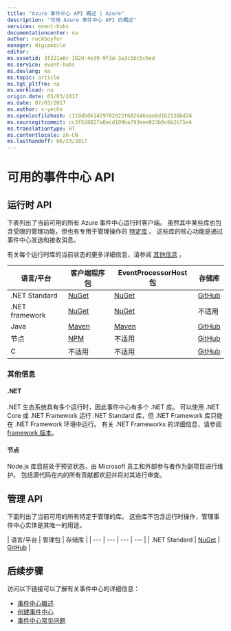 ```yaml
---
title: "Azure 事件中心 API 概述 | Azure"
description: "可用 Azure 事件中心 API 的概述"
services: event-hubs
documentationcenter: na
author: rockboyfor
manager: digimobile
editor: 
ms.assetid: 3f221a0c-182d-4e39-9f3d-3a3c16c5c6ed
ms.service: event-hubs
ms.devlang: na
ms.topic: article
ms.tgt_pltfrm: na
ms.workload: na
origin.date: 05/03/2017
ms.date: 07/03/2017
ms.author: v-yeche
ms.openlocfilehash: c118db861429702d22f602646eae6d162138bd24
ms.sourcegitcommit: cc3f528827a8acd109ba793eee023b8c6b2b75e4
ms.translationtype: HT
ms.contentlocale: zh-CN
ms.lasthandoff: 06/23/2017
---
```

# 可用的事件中心 API
<a id="available-event-hubs-apis" class="xliff"></a>

## 运行时 API
<a id="runtime-apis" class="xliff"></a>

下表列出了当前可用的所有 Azure 事件中心运行时客户端。 虽然其中某些库也包含受限的管理功能，但也有专用于管理操作的 [特定库](#management-apis) 。 这些库的核心功能是通过事件中心发送和接收消息。

有关每个运行时库的当前状态的更多详细信息，请参阅 [其他信息](#additional-information) 。

| 语言/平台 | 客户端程序包 | EventProcessorHost 包 | 存储库 |
| --- | --- | --- | --- |
| .NET Standard | [NuGet](https://www.nuget.org/packages/Microsoft.Azure.EventHubs/) | [NuGet](https://www.nuget.org/packages/Microsoft.Azure.EventHubs.Processor/) | [GitHub](https://github.com/azure/azure-event-hubs-dotnet) |
| .NET framework | [NuGet](https://www.nuget.org/packages/WindowsAzure.ServiceBus/) | [NuGet](https://www.nuget.org/packages/Microsoft.Azure.ServiceBus.EventProcessorHost/) | 不适用 |
| Java | [Maven](https://search.maven.org/#search%7Cga%7C1%7Ca%3A%22azure-eventhubs%22) | [Maven](https://search.maven.org/#search%7Cga%7C1%7Ca%3A%22azure-eventhubs-eph%22) | [GitHub](https://github.com/Azure/azure-event-hubs-java) |
| 节点 | [NPM](https://www.npmjs.com/package/azure-event-hubs) | 不适用 | [GitHub](https://github.com/Azure/azure-event-hubs-node) |
| C | 不适用 | 不适用 | [GitHub](https://github.com/Azure/azure-event-hubs-c) |

### <a id="additional-information"></a> 其他信息

#### .NET
<a id="net" class="xliff"></a>
.NET 生态系统具有多个运行时，因此事件中心有多个 .NET 库。 可以使用 .NET Core 或 .NET Framework 运行 .NET Standard 库，但 .NET Framework 库只能在 .NET Framework 环境中运行。 有关 .NET Frameworks 的详细信息，请参阅 [framework 版本](https://docs.microsoft.com/dotnet/articles/standard/frameworks#framework-versions)。

#### 节点
<a id="node" class="xliff"></a>

Node.js 库目前处于预览状态，由 Microsoft 员工和外部参与者作为副项目进行维护。 包括源代码在内的所有贡献都欢迎并将对其进行审查。

## 管理 API
<a id="management-apis" class="xliff"></a>

下面列出了当前可用的所有特定于管理的库。 这些库不包含运行时操作，管理事件中心实体是其唯一的用途。

| 语言/平台 | 管理包 | 存储库 |
| --- | --- | --- | --- |
| .NET Standard | [NuGet](https://www.nuget.org/packages/Microsoft.Azure.Management.EventHub) | [GitHub](https://github.com/Azure/azure-sdk-for-net/tree/AutoRest/src/ResourceManagement/EventHub) |

## 后续步骤
<a id="next-steps" class="xliff"></a>
访问以下链接可以了解有关事件中心的详细信息：

* [事件中心概述](event-hubs-what-is-event-hubs.md)
* [创建事件中心](event-hubs-create.md)
* [事件中心常见问题](event-hubs-faq.md)
